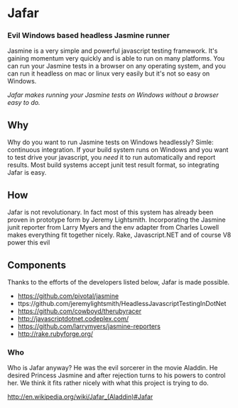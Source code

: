 # Jafar #

### Evil Windows based headless Jasmine runner ###

Jasmine is a very simple and powerful javascript testing framework. It's gaining momentum very quickly and is able to run on many platforms. You can run your Jasmine tests in a browser on any operating system, and you can run it headless on mac or linux very easily but it's not so easy on Windows.

*Jafar makes running your Jasmine tests on Windows without a browser easy to do.*

## Why ##

Why do you want to run Jasmine tests on Windows headlessly? Simle: continuous integration. If your build system runs on Windows and you want to test drive your  javascript, you _need_ it to run automatically and report results. Most build systems accept junit test result format, so integrating Jafar is easy.

## How ##

Jafar is not revolutionary. In fact most of this system has already been proven in prototype form by Jeremy Lightsmith. Incorporating the Jasmine junit reporter from Larry Myers and the env adapter from Charles Lowell makes everything fit together nicely. Rake, Javascript.NET and of course V8 power this evil 

## Components ##

Thanks to the efforts of the developers listed below, Jafar is made possible. 

* https://github.com/pivotal/jasmine
* ttps://github.com/jeremylightsmith/HeadlessJavascriptTestingInDotNet
* https://github.com/cowboyd/therubyracer
* http://javascriptdotnet.codeplex.com/
* https://github.com/larrymyers/jasmine-reporters
* http://rake.rubyforge.org/

### Who ###

Who is Jafar anyway? He was the evil sorcerer in the movie Aladdin. He desired Princess Jasmine and after rejection turns to his powers to control her. We think it fits rather nicely with what this project is trying to do.

http://en.wikipedia.org/wiki/Jafar_(Aladdin)#Jafar
